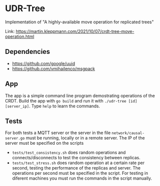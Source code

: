 # UDR-Tree

Implementation of "A highly-available move operation for replicated trees"

Link: <https://martin.kleppmann.com/2021/10/07/crdt-tree-move-operation.html>

## Dependencies

- <https://github.com/google/uuid>
- <https://github.com/vmihailenco/msgpack>

## App

The app is a simple command line program demostrating operations of the CRDT. Build the app with `go build` and run it with `./udr-tree [id] [server_ip]`. Type `help` to learn the commands.

## Tests

For both tests a MQTT server or the server in the file `network/causal-server.go` must be running, locally or in a remote server. The IP of the server must be specified on the scripts

- `tests/test_consistency.sh` does random operations and connects/disconnects to test the consistency between replicas.
- `tests/test_stress.sh` does random operation at a certain rate per second, testing the performance of the replicas and server. The operations per second must be specified in the script. For testing in diferent machines you must run the commands in the script manually.
